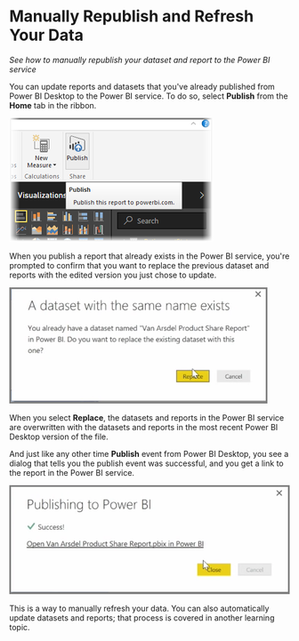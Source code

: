 <properties
   pageTitle="Manually Republishing and Refreshing Your Data"
   description="Learn how to manually republish your dataset and report to the Power BI service."
   services="powerbi"
   documentationCenter=""
   authors="davidiseminger"
   manager="mblythe"
   editor=""
   tags=""
   featuredVideoId="O60a1Acdpkc"
   featuredVideoThumb=""
   courseDuration="5m"/>

<tags
   ms.service="powerbi"
   ms.devlang="NA"
   ms.topic="article"
   ms.tgt_pltfrm="NA"
   ms.workload="powerbi"
   ms.date="02/20/2016"
   ms.author="v-jescoo"/>

# Manually Republish and Refresh Your Data

*See how to manually republish your dataset and report to the Power BI service*

You can update reports and datasets that you've already published from Power BI Desktop to the Power BI service. To do so, select **Publish** from the **Home** tab in the ribbon.

![](media/powerbi-learning-4-5-manually-republish-reports/4-5_0.png)

When you publish a report that already exists in the Power BI service, you're prompted to confirm that you want to replace the previous dataset and reports with the edited version you just chose to update.

![](media/powerbi-learning-4-5-manually-republish-reports/4-5_1.png)

When you select **Replace**, the datasets and reports in the Power BI service are overwritten with the datasets and reports in the most recent Power BI Desktop version of the file.

And just like any other time **Publish** event from Power BI Desktop, you see a dialog that tells you the publish event was successful, and you get a link to the report in the Power BI service.

![](media/powerbi-learning-4-5-manually-republish-reports/4-5_2.png)

This is a way to manually refresh your data. You can also automatically update datasets and reports; that process is covered in another learning topic.

